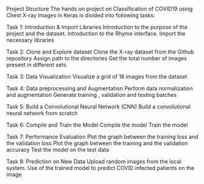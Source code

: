 Project Structure The hands on project on Classification of COVID19 using Chest X-ray Images in Keras is divided into following tasks:

Task 1: Introduction & Import Libraries Introduction to the purpose of the project and the dataset. Introduction to the Rhyme interface. Import the necessary libraries

Task 2: Clone and Explore dataset Clone the X-ray dataset from the Github repository Assign path to the directories Get the total number of images present in different sets.

Task 3: Data Visualization Visualize a grid of 16 images from the dataset

Task 4: Data preprocessing and Augmentation Perform data normalization and augmentation Generate training , validation and testing batches

Task 5: Build a Convolutional Neural Network (CNN) Build a convolutional neural network from scratch

Task 6: Compile and Train the Model Compile the model Train the model

Task 7: Performance Evaluation Plot the graph between the training loss and the validation loss Plot the graph between the training and the validation accuracy Test the model on the test data

Task 8: Prediction on New Data Upload random images from the local system. Use of the trained model to predict COVID infected patients on the image